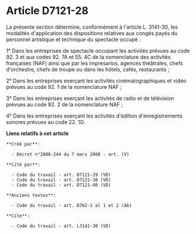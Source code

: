 # Article D7121-28

La présente section détermine, conformément à l'article L. 3141-30, les modalités d'application des dispositions relatives
aux congés payés du personnel artistique et technique du spectacle occupé : 

1° Dans les entreprises de spectacle occupant les activités prévues au code 92. 3 et aux codes 92. 7A et 55. 4C de la
nomenclature des activités françaises (NAF) ainsi que par les impresarios, agences théâtrales, chefs d'orchestre, chefs de
troupe ou dans les hôtels, cafés, restaurants ; 

2° Dans les entreprises exerçant les activités cinématographiques et vidéo prévues au code 92. 1 de la nomenclature NAF ; 

3° Dans les entreprises exerçant les activités de radio et de télévision prévues au code 92. 2 de la nomenclature NAF ; 

4° Dans les entreprises exerçant les activités d'édition d'enregistrements sonores prévues au code 22. 1G.

**Liens relatifs à cet article**

	**Créé par**:

	  - Décret n°2008-244 du 7 mars 2008 - art. (V)

	**Cité par**:

	  - Code du travail - art. D7121-29 (VD)
	  - Code du travail - art. D7121-38 (VD)
	  - Code du travail - art. D7121-40 (VD)

	**Anciens textes**:

	  - Code du travail - art. D762-1 al 1 et 2 (Ab)

	**Cite**:

	  - Code du travail - art. L3141-30 (VD)
